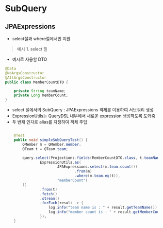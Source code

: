 # SubQuery

## JPAExpressions

- select절과 where절에서만 지원

> 예시 1. select 절 

- 예시로 사용할 DTO 

```java
@Data
@NoArgsConstructor
@AllArgsConstructor
public class MemberCountDTO {

    private String teamName;
    private Long memberCount;
}
```

- select 절에서의 SubQuery : JPAExpressions 객체를 이용하여 서브쿼리 생성
- ExpressionUtils는 QueryDSL 내부에서 새로운 expression 생성하도록 도와줌
- 두 번재 인자로 alias를 지정하여 객체 주입

```java

    @Test
    public void simpleSubQueryTest() {
        QMember m = QMember.member;
        QTeam t = QTeam.team;

        query.select(Projections.fields(MemberCountDTO.class, t.teamName,
                ExpressionUtils.as(
                        JPAExpressions.select(m.team.count())
                                .from(m)
                                .where(m.team.eq(t)),
                        "memberCount")
        ))
                .from(t)
                .fetch()
                .stream()
                .forEach(result -> {
                    log.info("team name is : " + result.getTeamName());
                    log.info("member count is : " + result.getMemberCount());
                });
    }
```